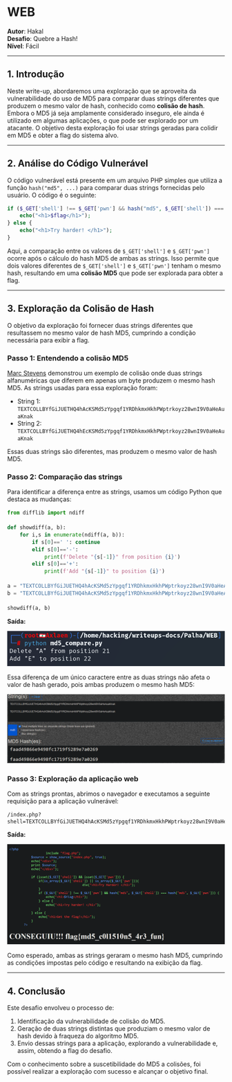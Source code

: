 # **WEB**

**Autor**: Hakal  
**Desafio**: Quebre a Hash!  
**Nível**: Fácil  

---

## **1. Introdução**

Neste write-up, abordaremos uma exploração que se aproveita da vulnerabilidade do uso de MD5 para comparar duas strings diferentes que produzem o mesmo valor de hash, conhecido como **colisão de hash**. Embora o MD5 já seja amplamente considerado inseguro, ele ainda é utilizado em algumas aplicações, o que pode ser explorado por um atacante. O objetivo desta exploração foi usar strings geradas para colidir em MD5 e obter a flag do sistema alvo.

---

## **2. Análise do Código Vulnerável**

O código vulnerável está presente em um arquivo PHP simples que utiliza a função `hash("md5", ...)` para comparar duas strings fornecidas pelo usuário. O código é o seguinte:

```php
if ($_GET['shell'] !== $_GET['pwn'] && hash("md5", $_GET['shell']) === hash("md5", $_GET['pwn'])) {
    echo("<h1>$flag</h1>");
} else {
    echo("<h1>Try harder! </h1>");
}
```

Aqui, a comparação entre os valores de `$_GET['shell']` e `$_GET['pwn']` ocorre após o cálculo do hash MD5 de ambas as strings. Isso permite que dois valores diferentes de `$_GET['shell']` e `$_GET['pwn']` tenham o mesmo hash, resultando em uma **colisão MD5** que pode ser explorada para obter a flag.

---

## **3. Exploração da Colisão de Hash**

O objetivo da exploração foi fornecer duas strings diferentes que resultassem no mesmo valor de hash MD5, cumprindo a condição necessária para exibir a flag.

### **Passo 1: Entendendo a colisão MD5**

[Marc Stevens](https://web.archive.org/web/20240319212805/https://twitter.com/realhashbreaker/status/1770161965006008570) demonstrou um exemplo de colisão onde duas strings alfanuméricas que diferem em apenas um byte produzem o mesmo hash MD5. As strings usadas para essa exploração foram:

- String 1: `TEXTCOLLBYfGiJUETHQ4hAcKSMd5zYpgqf1YRDhkmxHkhPWptrkoyz28wnI9V0aHeAuaKnak`
- String 2: `TEXTCOLLBYfGiJUETHQ4hEcKSMd5zYpgqf1YRDhkmxHkhPWptrkoyz28wnI9V0aHeAuaKnak`

Essas duas strings são diferentes, mas produzem o mesmo valor de hash MD5.

### **Passo 2: Comparação das strings**

Para identificar a diferença entre as strings, usamos um código Python que destaca as mudanças:

```python
from difflib import ndiff

def showdiff(a, b):
    for i,s in enumerate(ndiff(a, b)):
        if s[0]==' ': continue
        elif s[0]=='-':
            print(f'Delete "{s[-1]}" from position {i}')
        elif s[0]=='+':
            print(f'Add "{s[-1]}" to position {i}')

a = "TEXTCOLLBYfGiJUETHQ4hAcKSMd5zYpgqf1YRDhkmxHkhPWptrkoyz28wnI9V0aHeAuaKnak"
b = "TEXTCOLLBYfGiJUETHQ4hAcKSMd5zYpgqf1YRDhkmxHkhPWptrkoyz28wnI9V0aHeAuaKnak"

showdiff(a, b)
```

**Saída:**

![Comparação das strings](2.png)

Essa diferença de um único caractere entre as duas strings não afeta o valor de hash gerado, pois ambas produzem o mesmo hash MD5:

![MD5 das strings](1.png)

### **Passo 3: Exploração da aplicação web**

Com as strings prontas, abrimos o navegador e executamos a seguinte requisição para a aplicação vulnerável:

```
/index.php?shell=TEXTCOLLBYfGiJUETHQ4hAcKSMd5zYpgqf1YRDhkmxHkhPWptrkoyz28wnI9V0aHeAuaKnak&pwn=TEXTCOLLBYfGiJUETHQ4hEcKSMd5zYpgqf1YRDhkmxHkhPWptrkoyz28wnI9V0aHeAuaKnak
```

**Saída:**

![Comparação das strings](3.png)

Como esperado, ambas as strings geraram o mesmo hash MD5, cumprindo as condições impostas pelo código e resultando na exibição da flag.

---

## **4. Conclusão**

Este desafio envolveu o processo de:

1. Identificação da vulnerabilidade de colisão do MD5.
2. Geração de duas strings distintas que produziam o mesmo valor de hash devido à fraqueza do algoritmo MD5.
3. Envio dessas strings para a aplicação, explorando a vulnerabilidade e, assim, obtendo a flag do desafio.

Com o conhecimento sobre a suscetibilidade do MD5 a colisões, foi possível realizar a exploração com sucesso e alcançar o objetivo final.
